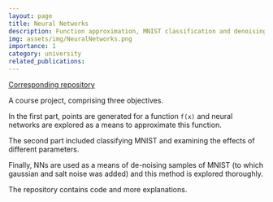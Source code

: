 ```yaml
---
layout: page
title: Neural Networks
description: Function approximation, MNIST classification and denoising
img: assets/img/NeuralNetworks.png
importance: 1
category: university
related_publications:
---
```


[Corresponding repository](https://github.com/Arman5592/NeuralNetworks)

A course project, comprising three objectives.

In the first part, points are generated for a function `f(x)` and neural networks are explored as a means to approximate this function.

The second part included classifying MNIST and examining the effects of different parameters.

Finally, NNs are used as a means of de-noising samples of MNIST (to which gaussian and salt noise was added) and this method is explored thoroughly.

The repository contains code and more explanations.

